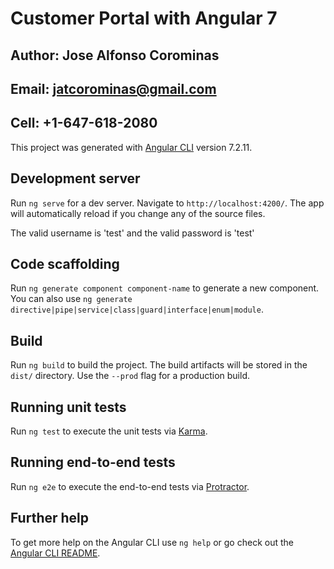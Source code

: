 # Customer Portal with Angular 7

## Author: Jose Alfonso Corominas
## Email:  jatcorominas@gmail.com
## Cell:   +1-647-618-2080

This project was generated with [Angular CLI](https://github.com/angular/angular-cli) version 7.2.11.

## Development server

Run `ng serve` for a dev server. Navigate to `http://localhost:4200/`. The app will automatically reload if you change any of the source files.

The valid username is 'test' and the valid password is 'test'

## Code scaffolding

Run `ng generate component component-name` to generate a new component. You can also use `ng generate directive|pipe|service|class|guard|interface|enum|module`.

## Build

Run `ng build` to build the project. The build artifacts will be stored in the `dist/` directory. Use the `--prod` flag for a production build.

## Running unit tests

Run `ng test` to execute the unit tests via [Karma](https://karma-runner.github.io).

## Running end-to-end tests

Run `ng e2e` to execute the end-to-end tests via [Protractor](http://www.protractortest.org/).

## Further help

To get more help on the Angular CLI use `ng help` or go check out the [Angular CLI README](https://github.com/angular/angular-cli/blob/master/README.md).
